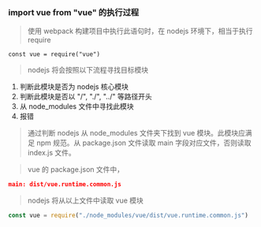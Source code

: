 ### import vue from "vue" 的执行过程

> 使用 webpack 构建项目中执行此语句时，在 nodejs 环境下，相当于执行 require 
```
const vue = require("vue")
```
> nodejs 将会按照以下流程寻找目标模块
  1. 判断此模块是否为 nodejs 核心模块
  2. 判断此模块是否以 "/", "./", "../" 等路径开头
  3. 从 node_modules 文件中寻找此模块
  4. 报错
  
> 通过判断 nodejs 从 node_modules 文件夹下找到 vue 模块。此模块应满足 npm 规范。从 package.json 文件读取 main 字段对应文件，否则读取 index.js 文件。

> vue 的 package.json 文件中， 
```json
main: dist/vue.runtime.common.js
```

> nodejs 将从以上文件中读取 vue 模块

```js
const vue = require("./node_modules/vue/dist/vue.runtime.common.js")
```
